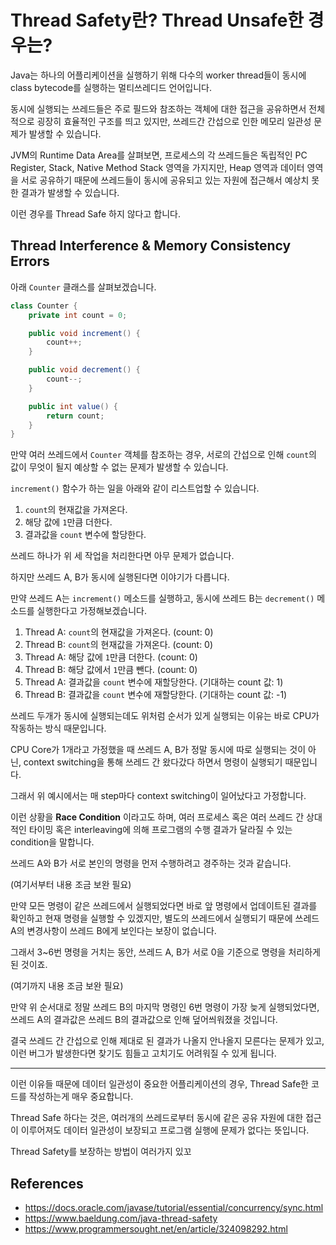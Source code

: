 # Thread Safety란? Thread Unsafe한 경우는?

Java는 하나의 어플리케이션을 실행하기 위해 다수의 worker thread들이 동시에 class bytecode를 실행하는 멀티쓰레디드 언어입니다.

동시에 실행되는 쓰레드들은 주로 필드와 참조하는 객체에 대한 접근을 공유하면서 전체적으로 굉장히 효율적인 구조를 띄고 있지만, 쓰레드간 간섭으로 인한 메모리 일관성 문제가 발생할 수 있습니다.

JVM의 Runtime Data Area를 살펴보면, 프로세스의 각 쓰레드들은 독립적인 PC Register, Stack, Native Method Stack 영역을 가지지만, Heap 영역과 데이터 영역을 서로 공유하기 때문에 쓰레드들이 동시에 공유되고 있는 자원에 접근해서 예상치 못한 결과가 발생할 수 있습니다.

이런 경우를 Thread Safe 하지 않다고 합니다.

## Thread Interference & Memory Consistency Errors

아래 `Counter` 클래스를 살펴보겠습니다.

```java
class Counter {
    private int count = 0;

    public void increment() {
        count++;
    }

    public void decrement() {
        count--;
    }

    public int value() {
        return count;
    }
}
```

만약 여러 쓰레드에서 `Counter` 객체를 참조하는 경우, 서로의 간섭으로 인해 `count`의 값이 무엇이 될지 예상할 수 없는 문제가 발생할 수 있습니다.

`increment()` 함수가 하는 일을 아래와 같이 리스트업할 수 있습니다.

1. `count`의 현재값을 가져온다.
2. 해당 값에 `1`만큼 더한다.
3. 결과값을 `count` 변수에 할당한다.

쓰레드 하나가 위 세 작업을 처리한다면 아무 문제가 없습니다.

하지만 쓰레드 A, B가 동시에 실행된다면 이야기가 다릅니다.

만약 쓰레드 A는 `increment()` 메소드를 실행하고, 동시에 쓰레드 B는 `decrement()` 메소드를 실행한다고 가정해보겠습니다.

1. Thread A: `count`의 현재값을 가져온다. (count: 0)
2. Thread B: `count`의 현재값을 가져온다. (count: 0)
3. Thread A: 해당 값에 `1`만큼 더한다. (count: 0)
4. Thread B: 해당 값에서 `1`만큼 뺀다. (count: 0)
5. Thread A: 결과값을 `count` 변수에 재할당한다. (기대하는 count 값: 1)
6. Thread B: 결과값을 `count` 변수에 재할당한다. (기대하는 count 값: -1)

쓰레드 두개가 동시에 실행되는데도 위처럼 순서가 있게 실행되는 이유는 바로 CPU가 작동하는 방식 때문입니다.

CPU Core가 1개라고 가정했을 때 쓰레드 A, B가 정말 동시에 따로 실행되는 것이 아닌, context switching을 통해 쓰레드 간 왔다갔다 하면서 명령이 실행되기 때문입니다.

그래서 위 예시에서는 매 step마다 context switching이 일어났다고 가정합니다.

이런 상황을 **Race Condition** 이라고도 하며, 여러 프로세스 혹은 여러 쓰레드 간 상대적인 타이밍 혹은 interleaving에 의해 프로그램의 수행 결과가 달라질 수 있는 condition을 말합니다.

쓰레드 A와 B가 서로 본인의 명령을 먼저 수행하려고 경주하는 것과 같습니다.

(여기서부터 내용 조금 보완 필요)

만약 모든 명령이 같은 쓰레드에서 실행되었다면 바로 앞 명령에서 업데이트된 결과를 확인하고 현재 명령을 실행할 수 있겠지만, 별도의 쓰레드에서 실행되기 때문에 쓰레드 A의 변경사항이 쓰레드 B에게 보인다는 보장이 없습니다.

그래서 3~6번 명령을 거치는 동안, 쓰레드 A, B가 서로 0을 기준으로 명령을 처리하게 된 것이죠.

(여기까지 내용 조금 보완 필요)

만약 위 순서대로 정말 쓰레드 B의 마지막 명령인 6번 명령이 가장 늦게 실행되었다면, 쓰레드 A의 결과값은 쓰레드 B의 결과값으로 인해 덮어씌워졌을 것입니다.

결국 쓰레드 간 간섭으로 인해 제대로 된 결과가 나올지 안나올지 모른다는 문제가 있고, 이런 버그가 발생한다면 찾기도 힘들고 고치기도 어려워질 수 있게 됩니다.

---

이런 이유들 때문에 데이터 일관성이 중요한 어플리케이션의 경우, Thread Safe한 코드를 작성하는게 매우 중요합니다.

Thread Safe 하다는 것은, 여러개의 쓰레드로부터 동시에 같은 공유 자원에 대한 접근이 이루어져도 데이터 일관성이 보장되고 프로그램 실행에 문제가 없다는 뜻입니다.

Thread Safety를 보장하는 방법이 여러가지 있꼬

## References

- https://docs.oracle.com/javase/tutorial/essential/concurrency/sync.html
- https://www.baeldung.com/java-thread-safety
- https://www.programmersought.net/en/article/324098292.html
